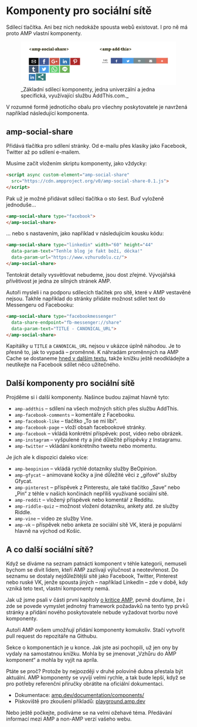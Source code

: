 # Komponenty pro sociální sítě

Sdílecí tlačítka. Ani bez nich nedokáže spousta webů existovat. I pro ně má proto AMP vlastní komponenty.

<figure>
<img src="../dist/images/original/vdamp/komponenty-amp-social.png"  height="540"  width="1920" alt="">
<figcaption markdown="1">
_Základní sdílecí komponenty, jedna univerzální a jedna specifická, využívající službu AddThis.com._
</figcaption>
</figure>

V rozumné formě jednotícího obalu pro všechny poskytovatele je navržená například následující komponenta.

## amp-social-share

Přidává tlačítka pro sdílení stránky. Od e-mailu přes klasiky jako Facebook, Twitter až po sdílení e-mailem.

Musíme začít vložením skriptu komponenty, jako vždycky:

```html
<script async custom-element="amp-social-share"
  src="https://cdn.ampproject.org/v0/amp-social-share-0.1.js">
</script>
```

Pak už je možné přidávat sdílecí tlačítka o sto šest. Buď vyloženě jednoduše…

```html
<amp-social-share type="facebook">
</amp-social-share>
```

… nebo s nastavením, jako například v následujícím kousku kódu:

```html
<amp-social-share type="linkedin" width="60" height="44"
  data-param-text="Tenhle blog je fakt boží, děcka!"
  data-param-url="https://www.vzhurudolu.cz/">
</amp-social-share>
```

Tentokrát detaily vysvětlovat nebudeme, jsou dost zřejmé. Vývojářská přívětivost je jedna ze silných stránek AMP.

Autoři mysleli i na podporu sdílecích tlačítek pro sítě, které v AMP vestavěné nejsou. Takhle například do stránky přidáte možnost sdílet text do Messengeru od Facebooku:

```html
<amp-social-share type="facebookmessenger"
  data-share-endpoint="fb-messenger://share"
  data-param-text="TITLE - CANONICAL_URL">
</amp-social-share>
```

Kapitálky u `TITLE` a `CANONICAL_URL` nejsou v ukázce úplně náhodou. Je to přesně to, jak to vypadá – proměnné. K náhradám proměnných na AMP Cache se dostaneme [hned v dalším textu](amp-predavani.md), takže knížku ještě neodkládejte a neutíkejte na Facebook sdílet něco užitečného.

## Další komponenty pro sociální sítě

Projděme si i další komponenty. Našince budou zajímat hlavně tyto:

* `amp-addthis` – sdílení na všech možných sítích přes službu AddThis.
* `amp-facebook-comments` – komentáře z Facebooku.
* `amp-facebook-like` – tlačítko „To se mi líbí“.
* `amp-facebook-page` – vloží obsah facebookové stránky.
* `amp-facebook` – vkládá konkrétní příspěvek: post, video nebo obrázek.
* `amp-instagram` – vyšpulené rty a jiné důležité příspěvky z Instagramu.
* `amp-twitter` – vkládání konkrétního tweetu nebo momentu.

Je jich ale k dispozici daleko více:

* `amp-beopinion` – vkládá rychlé dotazníky služby BeOpinion.
* `amp-gfycat` – animované kočky a jiné důležité věci z „gifové“ služby Gfycat.
* `amp-pinterest` – příspěvek z Pinterestu, ale také tlačítko „Save“ nebo „Pin“ z téhle v našich končinách nepříliš využívané sociální sítě.
* `amp-reddit` – vložený příspěvek nebo komentář z Redditu.
* `amp-riddle-quiz` – možnost vložení dotazníku, ankety atd. ze služby Riddle.
* `amp-vine` – video ze služby Vine.
* `amp-vk` – příspěvek nebo anketa ze sociální sítě VK, která je populární hlavně na východ od Košic.

## A co další sociální sítě?

Když se  díváme na seznam patnácti komponent v téhle kategorii, nemuseli bychom se divit lidem, kteří AMP zazlívají výlučnost a neotevřenost. Do seznamu se dostaly nejdůležitější sítě jako Facebook, Twitter, Pinterest nebo ruské VK, jenže spousta jiných – například LinkedIn – zde v době, kdy vzniká teto text, vlastní komponenty nemá.

Jak už jsme psali v části první kapitoly [o kritice AMP](amp-kritika-myty.md), pevně doufáme, že i zde se povede vymyslet jednotný framework požadavků na tento typ prvků stránky a přidání nového poskytovatele nebude vyžadovat tvorbu nové komponenty.

Autoři AMP ovšem umožňují přidání komponenty komukoliv. Stačí vytvořit pull request do repozitáře na Githubu.

Sekce o komponentách je u konce. Jak jste asi pochopili, už jen ony by vydaly na samostatnou knížku. Mohla by se jmenovat „Vzhůru do AMP komponent“ a mohla by vyjít na apríla.

Ptáte se proč? Protože by nejpozději v druhé polovině dubna přestala být aktuální. AMP komponenty se vyvíjí velmi rychle, a tak bude lepší, když se pro potřeby referenční příručky obrátíte na oficiální dokumentaci.

* Dokumentace: [amp.dev/documentation/components/](https://amp.dev/documentation/components/)
* Pískoviště pro zkoušení příkladů: [playground.amp.dev](https://playground.amp.dev/)

Nebo ještě počkejte, podíváme se na velmi ožehavé téma. Předávání informací mezi AMP a non-AMP verzí vašeho webu.
